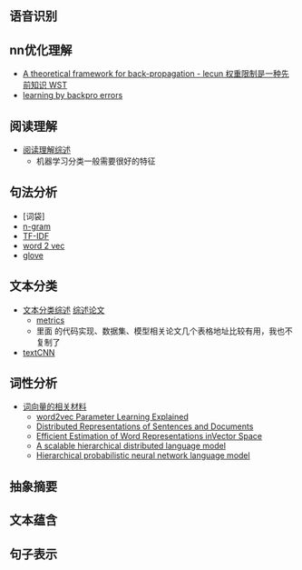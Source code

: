 
## 语音识别
## nn优化理解
- [A theoretical framework for back-propagation - lecun 权重限制是一种先前知识 WST](http://citeseerx.ist.psu.edu/viewdoc/download?doi=10.1.1.28.5453&rep=rep1&type=pdf)
- [learning by backpro errors]()
## 阅读理解
- [阅读理解综述](https://blog.csdn.net/stay_foolish12/article/details/91049154?)
  - 机器学习分类一般需要很好的特征 
## 句法分析
- [词袋] 
- [n-gram](https://www.zhihu.com/search?type=content&q=N-GRAM)
- [TF-IDF](https://www.zhihu.com/search?type=content&q=TF-IDF) 
- [word 2 vec](https://arxiv.org/pdf/1301.3781.pdf%C3%AC%E2%80%94%20%C3%AC%E2%80%9E%C5%93)
- [glove](https://aclanthology.org/D14-1162.pdf)
## 文本分类
- [文本分类综述](https://www.zhihu.com/question/27529154/answer/1643865710) [综述论文](https://arxiv.org/pdf/2008.00364v2.pdf)
  - [metrics](https://blog.csdn.net/sinat_28576553/article/details/80258619) 
  - 里面 的代码实现、数据集、模型相关论文几个表格地址比较有用，我也不复制了
- [textCNN](http://www.arxiv.org/pdf/1408.5882.pdf)
## 词性分析
- [词向量的相关材料](https://www.zhihu.com/search?type=content&q=%E8%AF%8D%E5%90%91%E9%87%8F)
  - [word2vec Parameter Learning Explained](http://cs.kangwon.ac.kr/~leeck/NLP2/arxiv14_word2vec_parameter_learning_explained.pdf) 
  - [Distributed Representations of Sentences and Documents](http://proceedings.mlr.press/v32/le14.pdf)
  - [Efficient Estimation of Word Representations inVector Space](https://www.researchgate.net/publication/234131319_Efficient_Estimation_of_Word_Representations_in_Vector_Space)
  - [A scalable hierarchical distributed language model](http://citeseerx.ist.psu.edu/viewdoc/download?doi=10.1.1.205.5467&rep=rep1&type=pdf)
  - [Hierarchical probabilistic neural network language model](http://proceedings.mlr.press/r5/morin05a/morin05a.pdf)
## 抽象摘要
## 文本蕴含
## 句子表示
